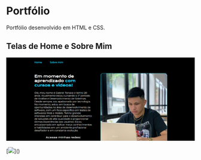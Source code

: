 # Portfólio 
Portfólio desenvolvido em HTML e CSS.

## Telas de Home e Sobre Mim

[![](https://github.com/gabrieltanaka763/portfolio/blob/main/assets/home.png)]()

[![](https://github.com/gabrieltanaka763/portfolio/blob/main/assets/home.png](https://github.com/gabrieltanaka763/portfolio/blob/main/assets/Sobre%20mim.png)https://github.com/gabrieltanaka763/portfolio/blob/main/assets/Sobre%20mim.png)]()
